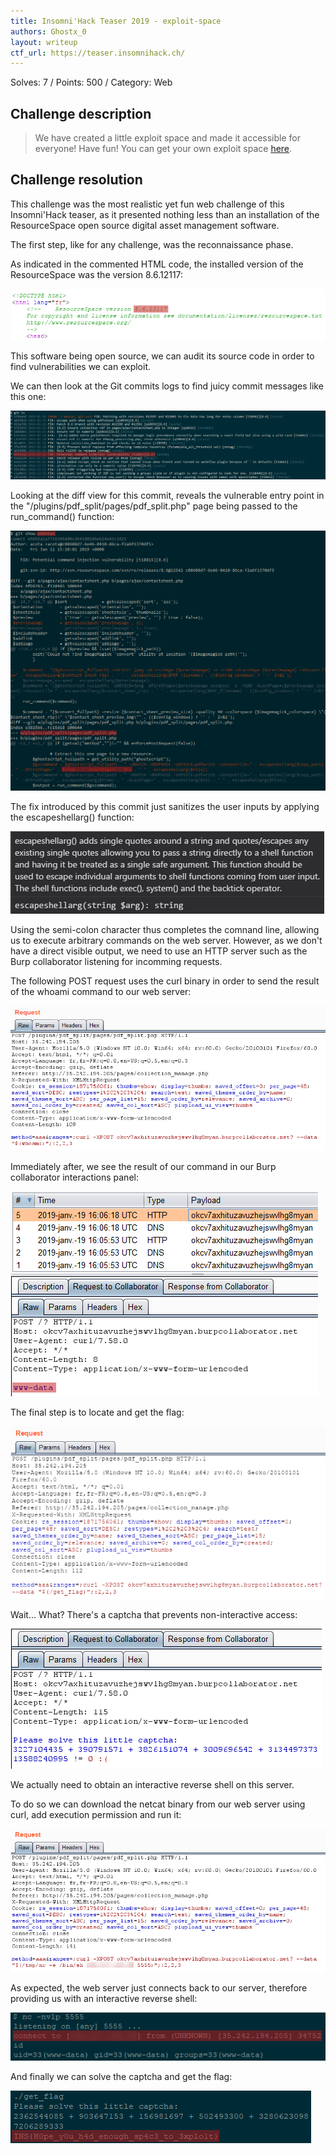 ```yaml
---
title: Insomni'Hack Teaser 2019 - exploit-space
authors: Ghostx_0
layout: writeup
ctf_url: https://teaser.insomnihack.ch/
---
```

Solves: 7 / Points: 500 / Category: Web

## Challenge description
> We have created a little exploit space and made it accessible for everyone! Have fun!
You can get your own exploit space [here](https://www.resourcespace.com/download).

## Challenge resolution
This challenge was the most realistic yet fun web challenge of this Insomni'Hack teaser, as it presented nothing less than an installation of the ResourceSpace open source digital asset management software. 

The first step, like for any challenge, was the reconnaissance phase.

As indicated in the commented HTML code, the installed version of the ResourceSpace was the version 8.6.12117:

![ResourceSpace Version](/assets/ins_teaser19-exploit-space-ResourceSpace_version.png)

This software being open source, we can audit its source code in order to find vulnerabilities we can exploit.

We can then look at the Git commits logs to find juicy commit messages like this one:

![Commit logs](/assets/ins_teaser19-exploit-space-ResourceSpace_commit_logs.png)

Looking at the diff view for this commit, reveals the vulnerable entry point in the "/plugins/pdf_split/pages/pdf_split.php" page being passed to the run_command() function:

![Gif diff](/assets/ins_teaser19-exploit-space-ResourceSpace_git_diff.png)

The fix introduced by this commit just sanitizes the user inputs by applying the escapeshellarg() function:

![escapeshellarg function](/assets/ins_teaser19-exploit-space-ResourceSpace_escapeshellarg_function.png)

Using the semi-colon character thus completes the comnand line, allowing us to execute arbitrary commands on the web server. However, as we don't have a direct visible output, we need to use an HTTP server such as the Burp collaborator listening for incomming requests.

The following POST request uses the curl binary in order to send the result of the whoami command to our web server:

![POST request whoami](/assets/ins_teaser19-exploit-space-POST_request_whoami.png)

Immediately after, we see the result of our command in our Burp collaborator interactions panel:

![whoami](/assets/ins_teaser19-exploit-space-Burp_collaborator_whoami.png)

The final step is to locate and get the flag:

![POST request getflag](/assets/ins_teaser19-exploit-space-POST_request_getflag.png)

Wait... What? There's a captcha that prevents non-interactive access:

![captcha](/assets/ins_teaser19-exploit-space-captcha.png)

We actually need to obtain an interactive reverse shell on this server.

To do so we can download the netcat binary from our web server using curl, add execution permission and run it:

![reverse shell 1](/assets/ins_teaser19-exploit-space-reverse_shell_1.png)

As expected, the web server just connects back to our server, therefore providing us with an interactive reverse shell:

![reverse shell 2](/assets/ins_teaser19-exploit-space-reverse_shell_2.png)

And finally we can solve the captcha and get the flag:

![flag](/assets/ins_teaser19-exploit-space-flag.png)
